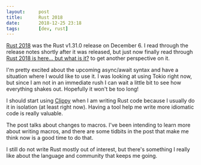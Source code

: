 ```yaml
---
layout:     post
title:      Rust 2018
date:       2018-12-25 23:18
tags:       [dev, rust]
---
```


[Rust
2018](https://blog.rust-lang.org/2018/12/06/Rust-1.31-and-rust-2018.html)
was the Rust v1.31.0 release on December 6. I read through the release
notes shortly after it was released, but just now finally read through
[Rust 2018 is here… but what is
it?](https://hacks.mozilla.org/2018/12/rust-2018-is-here/) to get
another perspective on it.

I'm pretty excited about the upcoming async/await syntax and have a
situation where I would like to use it. I was looking at using Tokio
right now, but since I am not in an immediate rush I can wait a little
bit to see how everything shakes out. Hopefully it won't be too long!

I should start using
[Clippy](https://github.com/rust-lang/rust-clippy) when I am writing
Rust code because I usually do it in isolation (at least right
now). Having a tool help me write more idiomatic code is really
valuable.

The post talks about changes to macros. I've been intending to learn
more about writing macros, and there are some tidbits in the post that
make me think now is a good time to do that.

I still do not write Rust mostly out of interest, but there's
something I really like about the language and community that keeps me
going.
